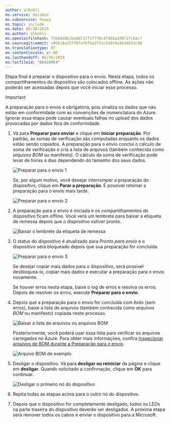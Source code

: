 ```yaml
---
author: alkohli
ms.service: databox
ms.subservice: heavy
ms.topic: include
ms.date: 05/28/2019
ms.author: alkohli
ms.openlocfilehash: f5b60d862be0d71f71f770c47d88ad39f2fc6ac7
ms.sourcegitcommit: c05618a257787af6f9a2751c549c9a3634832c90
ms.translationtype: HT
ms.contentlocale: pt-BR
ms.lasthandoff: 05/30/2019
ms.locfileid: "66419954"
---
```

Etapa final é preparar o dispositivo para o envio. Nesta etapa, todos os compartilhamentos do dispositivo são colocados offline. As ações não poderão ser acessadas depois que você iniciar esse processo.

> [!IMPORTANT]
> A preparação para o envio é obrigatória, pois sinaliza os dados que não estão em conformidade com as convenções de nomenclatura do Azure. Ignorar essa etapa pode causar eventuais falhas no upload dos dados provocadas por dados fora de conformidade.

1. Vá para **Preparar para enviar** e clique em **Iniciar preparação**. Por padrão, as somas de verificação são computadas enquanto os dados estão sendo copiados. A preparação para o envio conclui o cálculo de soma de verificação e cria a lista de arquivos (também conhecida como *arquivos BOM* ou manifesto). O cálculo da soma de verificação pode levar de horas a dias dependendo do tamanho dos seus dados.
   
    ![Preparar para o envio 1](media/data-box-heavy-prepare-to-ship/prepare-to-ship1.png)

    Se, por algum motivo, você desejar interromper a preparação do dispositivo, clique em **Parar a preparação**. É possível retomar a preparação para o envio mais tarde.
        
    ![Preparar para o envio 2](media/data-box-heavy-prepare-to-ship/prepare-to-ship2.png)
    
2. A preparação para o envio é iniciada e os compartilhamentos do dispositivo ficam offline. Você verá um lembrete para baixar a etiqueta de remessa depois que o dispositivo estiver pronto.

    ![Baixar o lembrete da etiqueta de remessa](media/data-box-heavy-prepare-to-ship/download-shipping-label-reminder.png)

3. O status do dispositivo é atualizado para *Pronto para envio* e o dispositivo será bloqueado depois que sua preparação for concluída.
        
    ![Preparar para o envio 3](media/data-box-heavy-prepare-to-ship/prepare-to-ship3.png)

    Se desejar copiar mais dados para o dispositivo, será possível desbloqueá-lo, copiar mais dados e executar a preparação para o envio novamente.

    Se houver erros nesta etapa, baixe o log de erros e resolva os erros. Depois de resolver os erros, execute **Preparar para o envio**.

4. Depois que a preparação para o envio for concluída com êxito (sem erros), baixe a lista de arquivos (também conhecida como *arquivos BOM* ou manifesto) copiada neste processo. 

    ![Baixar a lista de arquivos ou arquivos BOM](media/data-box-heavy-prepare-to-ship/download-list-of-files.png)

   Posteriormente, você poderá usar essa lista para verificar os arquivos carregados no Azure. Para obter mais informações, confira [Inspecionar arquivos de BOM durante a Preparação para o envio](../articles/databox/data-box-logs.md#inspect-bom-during-prepare-to-ship).
        
    ![Arquivo BOM de exemplo](media/data-box-heavy-prepare-to-ship/sample-bom-file.png)

5. Desligar o dispositivo. Vá para **desligar ou reiniciar** da página e clique em **desligar**. Quando solicitado a confirmação, clique em **OK** para continuar.

    ![Desligar o primeiro nó do dispositivo](media/data-box-heavy-prepare-to-ship/shut-down-device-node.png)

6. Repita todas as etapas acima para o outro nó do dispositivo.
7. Depois que o dispositivo for completamente desligado, todos os LEDs na parte traseira do dispositivo deverão ser desligados. A próxima etapa será remover todos os cabos e enviar o dispositivo para a Microsoft.
